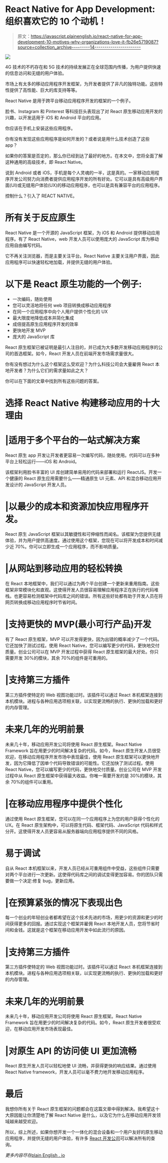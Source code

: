 # React Native for App Development:组织喜欢它的 10 个动机！

> 原文：<https://javascript.plainenglish.io/react-native-for-app-development-10-motives-why-organizations-love-it-fb26e5719087?source=collection_archive---------14----------------------->

![](img/a3054ef75978b473488ac3865556b062.png)

4G 技术的不朽存在和 5G 技术的持续发展正在全球范围内传播，为用户提供快速的信息访问和无缝的用户体验。

市场上有太多的移动应用程序开发框架，为开发者提供了非凡的独特功能。这些特性提供了高性能、巨大的库支持等等。

React Native 是用于跨平台移动应用程序开发的框架的一个例子。

脸书、Instagram 和 Pinterest 等科技巨头表现出了对 React 原生移动应用开发的兴趣，以开发适用于 iOS 和 Android 平台的应用。

你应该在手机上安装这些应用程序。

你有没有发现这些应用程序是如何开发的？或者说是用什么技术创造了这些 app？

如果你的答案是否定的，那么你已经到达了最好的地方。在本文中，您将全面了解这种通用的高级技术，即 React Native。

说到 Android 或者 iOS，手机是每个人灵魂的一半，这是真的。一家移动应用程序开发公司努力向消费者提供应用程序开发的所有好处。它可以是具有高级用户界面(UI)或无缝用户体验(UX)的移动应用程序，也可以是具有兼容平台的应用程序。

控制什么？引入了 REACT NATIVE。

# 所有关于反应原生

React Native 是一个开源的 JavaScript 框架，为 iOS 和 Android 提供移动应用程序。有了 React Native，web 开发人员可以使用庞大的 JavaScript 库为移动应用自由编写代码。

它不再关注浏览器，而是主要关注平台。React Native 主要关注用户界面，因此应用程序可以快速轻松地加载，并提供无缝的用户体验。

# 以下是 React 原生功能的一个例子:

*   一次编码，随处使用
*   您可以灵活地将任何 web 项目转换成移动应用程序
*   在同一个应用程序中向个人用户提供个性化的 UX
*   最大限度地降低成本并简化集成
*   成倍提高原生应用程序开发的效率
*   更快地开发 MVP
*   庞大的 JavaScript 库

React 原生框架已被证明是最引人注目的，并已成为大多数开发移动应用程序的公司的首选框架。如今，React 开发人员在前端开发市场需求量很大。

你有没有想过为什么这个框架这么受欢迎？为什么科技公司会大量雇佣 React 本地开发者？为什么它们的需求量如此之大？

你可以在下面的文章中找到所有这些问题的答案。

# 选择 React Native 构建移动应用的十大理由

# |适用于多个平台的一站式解决方案

React 原生 app 开发让开发者更容易一次编写代码，随处使用。代码可以在多种平台上轻松运行——iOS 和 Android。

该框架利用脸书丰富的 UI 库创建简单易用的代码来部署和运行 ReactJS。开发一个健康的 React 原生应用需要什么——精通原生 UI 元素、API 和混合移动应用开发设计的 JavaScript 开发人员。

# |以最少的成本和资源加快应用程序开发。

React 原生 JavaScript 框架以其敏捷性和可伸缩性而闻名。该框架为您提供无缝体验，并为用户提供高速度。通过使用这个框架，您现在可以将开发成本和时间减少近 70%。你可以立即生成一个应用程序，而不影响质量。

# |从网站到移动应用的轻松转换

在 React 本地框架中，我们可以通过为两个平台创建一个更新来重用指南。这些框架非常模块化和直观。这使得开发人员很容易理解应用程序正在执行的代码堆栈。也更容易检测框架中代码库之间的错误。所有这些好处都有助于开发人员在将网页转换成移动应用程序时节省时间。

# |支持更快的 MVP(最小可行产品)开发

有了 React 原生框架，MVP 可以开发得更快，因为出错的概率减少了一个代码。它还加快了测试过程。使用 React Native，您可以编写更少的代码，更快地交付质量。创业公司可以在 MVP 开发过程中获得 React 原生框架的最大好处。你只需要开发 30%的模块，其余 70%的组件是可重用的。

# |支持第三方插件

第三方插件使特定的 Web 视图功能过时。该插件可以通过 React 本机框架连接到本机模块。进程与各种应用选项相关联，以实现更流畅的执行、更快的加载和更好的内存管理。

# 未来几年的光明前景

未来几十年，移动应用开发公司将使用 React 原生框架。React Native Framework 旨在用更少的时间解决复杂的代码。如今，React 原生开发人员很受欢迎，在移动应用程序开发市场中表现最佳，使用 React 原生框架可以更快地开发，因为它降低了因单个代码导致错误的可能性。它还加快了测试过程。使用 React Native，您可以编写更少的代码，更快地交付质量。创业公司在 MVP 开发过程中从 React 原生框架中获得最大收益。你唯一需要开发的是 30%的模块，其余 70%的组件可以重用。

# |在移动应用程序中提供个性化

通过使用 React 原生框架，您可以在同一个应用程序上为您的用户获得个性化的 UX。在 React 原生架构中，可以将原生代码、框架代码、JavaScript 代码和样式分开。这使得开发人员更容易从服务器端向应用程序提供不同的风格。

# 易于调试

自从 React 本机框架以来，开发人员已经从可重用组件中受益，这些组件只需要对两个平台进行一次更新。这使得代码库之间的调试变得更加容易。你的团队只需要做一个决定:修复 bug，更新应用。

# |在预算紧张的情况下表现出色

每一个创业的年轻创业者都希望在这个技术先进的市场，用更少的资源和更少的时间获得更多的回报。通过实现这个框架并雇佣 React 本地开发人员，您将节省时间和金钱。这就是这个框架在移动应用开发中如此流行的原因。

# |支持第三方插件

第三方插件使特定的 Web 视图功能过时。该插件可以通过 React 本机框架连接到本机模块。进程与各种应用选项相关联，以实现更流畅的执行、更快的加载和更好的内存管理。

# 未来几年的光明前景

未来几十年，移动应用开发公司将使用 React 原生框架。React Native Framework 旨在用更少的时间解决复杂的代码。如今，React 原生开发者很受欢迎，在移动应用开发市场表现最佳。

# |对原生 API 的访问使 UI 更加流畅

React 原生开发人员可以轻松地使 UI 流畅，并获得更快的响应结果。通过使用 React Native framework，开发人员可以毫不费力地开发移动应用程序。

# 最后

我想你所有关于 React 原生框架的问题都会在这篇文章中得到解决。我希望这十大原因能让你清楚地了解 React Native 是什么，以及它为什么在移动应用开发领域越来越受欢迎。

所以，综上所述，如果你想开发一个一体化的混合设备和一个用户友好的原生移动应用程序，并提供无缝的用户体验，有许多 [React 开发公司](https://www.standardfirms.com/react-development-companies-india/)可以解决所有的查询。

*更多内容尽在*[plain English . io](http://plainenglish.io/)
